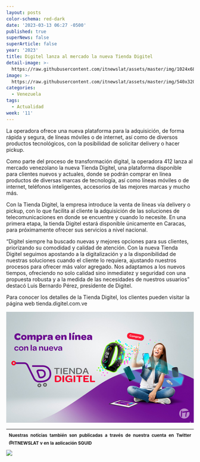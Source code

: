 ```yaml
---
layout: posts
color-schema: red-dark
date: '2023-03-13 06:27 -0500'
published: true
superNews: false
superArticle: false
year: '2023'
title: Digitel lanza al mercado la nueva Tienda Digitel
detail-image: >-
  https://raw.githubusercontent.com/itnewslat/assets/master/img/1024x680/digitel-online-g.jpg
image: >-
  https://raw.githubusercontent.com/itnewslat/assets/master/img/540x320/digitel-online-p.jpg
categories:
  - Venezuela
tags:
  - Actualidad
week: '11'
---
```

La operadora ofrece una nueva plataforma para la adquisición, de forma rápida y segura, de líneas móviles o de internet, así como de diversos productos tecnológicos, con la posibilidad de solicitar delivery o hacer pickup.

Como parte del proceso de transformación digital, la operadora 412 lanza al mercado venezolano la nueva Tienda Digitel, una plataforma disponible para clientes nuevos y actuales, donde se podrán comprar en línea productos de diversas marcas de tecnología, así como líneas móviles o de internet, teléfonos inteligentes, accesorios de las mejores marcas y mucho más. 

Con la Tienda Digitel, la empresa introduce la venta de líneas vía delivery o pickup, con lo que facilita al cliente la adquisición de las soluciones de telecomunicaciones en donde se encuentre y cuando lo necesite. En una primera etapa, la tienda Digitel estará disponible únicamente en Caracas, para próximamente ofrecer sus servicios a nivel nacional.

“Digitel siempre ha buscado nuevas y mejores opciones para sus clientes, priorizando su comodidad y calidad de atención. Con la nueva Tienda Digitel seguimos apostando a la digitalización y a la disponibilidad de nuestras soluciones cuando el cliente lo requiera, ajustando nuestros procesos para ofrecer más valor agregado. Nos adaptamos a los nuevos tiempos, ofreciendo no solo calidad sino inmediatez y seguridad con una propuesta robusta y a la medida de las necesidades de nuestros usuarios” destacó Luis Bernardo Pérez, presidente de Digitel.

Para conocer los detalles de la Tienda Digitel, los clientes pueden visitar la página web tienda.digitel.com.ve

![](https://raw.githubusercontent.com/itnewslat/assets/master/img/540x320/digitel-online-p.jpg)

<table style="height: 42px;" width="569">
<tbody>
<tr>
<td style="text-align: justify;"><sub><strong>Nuestras noticias también son publicadas a través de nuestra cuenta en Twitter <a href="https://twitter.com/itnewslat?lang=es">@ITNEWSLAT</a> y en la aplicación <a href="https://squidapp.co/en/">SQUID</a></strong></sub></td>
</tr>
</tbody>
</table>
<img src="https://tracker.metricool.com/c3po.jpg?hash=56f88a41e39ab42c063cc51676587a04"/>